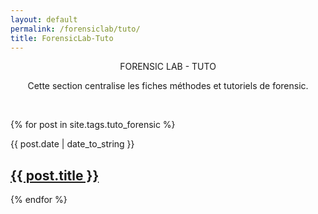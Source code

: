 ```yaml
---
layout: default
permalink: /forensiclab/tuto/
title: ForensicLab-Tuto
---
```

<p align="center">FORENSIC LAB - TUTO</p>
<p align="center">Cette section centralise les fiches méthodes et tutoriels de forensic.</p><br>


 {% for post in site.tags.tuto_forensic %}
  <article>
  <div class="date"><time datetime="{{ post.date | date: "%Y-%m-%d" }}">{{ post.date | date_to_string }}</time></div>
    <h2>
        <a href="{{ post.url }}">{{ post.title }}</a>
    </h2>


  </article>
{% endfor %}
